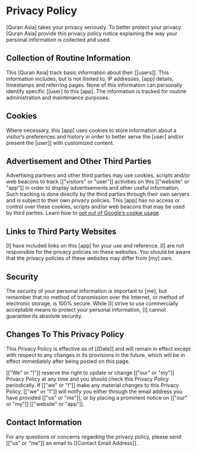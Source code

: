 # Privacy Policy

[Quran Asia] takes your privacy seriously. To better protect your privacy [Quran Asia] provide this privacy policy notice explaining the way your personal information is collected and used.


## Collection of Routine Information

This [Quran Asia] track basic information about their [[users]]. This information includes, but is not limited to, IP addresses, [app] details, timestamps and referring pages. None of this information can personally identify specific [[user] to this [app]. The information is tracked for routine administration and maintenance purposes.


## Cookies

Where necessary, this [app] uses cookies to store information about a visitor’s preferences and history in order to better serve the [user] and/or present the [user]] with customized content.


## Advertisement and Other Third Parties

Advertising partners and other third parties may use cookies, scripts and/or web beacons to track [["visitors" or "user"]] activities on this [["website" or "app"]] in order to display advertisements and other useful information. Such tracking is done directly by the third parties through their own servers and is subject to their own privacy policies. This [app] has no access or control over these cookies, scripts and/or web beacons that may be used by third parties. Learn how to [opt out of Google’s cookie usage](http://www.google.com/privacy_ads.html).


## Links to Third Party Websites

[I] have included links on this [app] for your use and reference. [I] are not responsible for the privacy policies on these websites. You should be aware that the privacy policies of these websites may differ from [my] own.


## Security

The security of your personal information is important to [me], but remember that no method of transmission over the Internet, or method of electronic storage, is 100% secure. While [I] strive to use commercially acceptable means to protect your personal information, [I] cannot guarantee its absolute security.


## Changes To This Privacy Policy

This Privacy Policy is effective as of [[Date]] and will remain in effect except with respect to any changes in its provisions in the future, which will be in effect immediately after being posted on this page.

[["We" or "I"]] reserve the right to update or change [["our" or "my"]] Privacy Policy at any time and you should check this Privacy Policy periodically. If [["we" or "I"]] make any material changes to this Privacy Policy, [["we" or "I"]] will notify you either through the email address you have provided [["us" or "me"]], or by placing a prominent notice on [["our" or "my"]] [["website" or "app"]].


## Contact Information

For any questions or concerns regarding the privacy policy, please send [["us" or "me"]] an email to [[Contact Email Address]].
